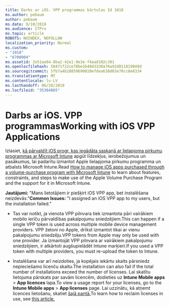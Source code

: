 ```yaml
---
title: Darbs ar iOS. VPP programmas kārtulas Id 1018
ms.author: pebaum
author: pebaum
ms.date: 9/10/2018
ms.audience: ITPro
ms.topic: article
ROBOTS: NOINDEX, NOFOLLOW
localization_priority: Normal
ms.custom:
- "1018"
- "6700004"
ms.assetid: 2e51ae64-8ba2-42e1-9e3e-f4aad102c391
ms.openlocfilehash: 58471f22ce78be1b40d3330a76a92d811819849d
ms.sourcegitcommit: 5fb7a4b28859690020efdea630d03e70cc0e6334
ms.translationtype: MT
ms.contentlocale: lv-LV
ms.lasthandoff: 06/28/2019
ms.locfileid: "35364865"
---
```

# <a name="working-with-ios-vpp-applications"></a><span data-ttu-id="a1c4e-102">Darbs ar iOS. VPP programmas</span><span class="sxs-lookup"><span data-stu-id="a1c4e-102">Working with iOS VPP Applications</span></span>

<span data-ttu-id="a1c4e-103">Izlasiet, [kā pārvaldīt iOS progr, kas iegādāta saskaņā ar lielapjoma pirkumu programmas ar Microsoft Intune](https://docs.microsoft.com/intune/vpp-apps-ios) apgūt līdzekļus, ierobežojumus un pasākumus, lai padarītu izmantot Apple lielapjoma pirkumu programma un atbalsts Microsoft Intune.</span><span class="sxs-lookup"><span data-stu-id="a1c4e-103">Read [How to manage iOS apps purchased through a volume-purchase program with Microsoft Intune](https://docs.microsoft.com/intune/vpp-apps-ios) to learn about features, constraints, and steps to make use of the Apple Volume Purchase Program and the support for it in Microsoft Intune.</span></span>
  
 <span data-ttu-id="a1c4e-104">**Jautājumi:** "Mans lietotājiem ir piešķirt iOS VPP app, bet instalēšana neizdevās."</span><span class="sxs-lookup"><span data-stu-id="a1c4e-104">**Common Issues:** "I assigned an iOS VPP app to my users, but the installation failed."</span></span>
  
- <span data-ttu-id="a1c4e-105">Tas var notikt, ja vienota VPP pilnvara tiek izmantota pāri vairākiem mobilo ierīču pārvaldības pakalpojumu sniedzējiem.</span><span class="sxs-lookup"><span data-stu-id="a1c4e-105">This can happen if a single VPP token is used across multiple mobile device management providers.</span></span> <span data-ttu-id="a1c4e-106">VPP žetoni no Apple, drīkst izmantot tikai ar vienu pakalpojumu sniedzēju.</span><span class="sxs-lookup"><span data-stu-id="a1c4e-106">VPP tokens from Apple may only be used with one provider.</span></span> <span data-ttu-id="a1c4e-107">Ja izmantojāt VPP pilnvara ar vairākiem pakalpojumu sniedzējiem, ir atkārtoti augšupielādēt Intune marķieri.</span><span class="sxs-lookup"><span data-stu-id="a1c4e-107">If you used a VPP token with multiple providers, you must re-upload the token to Intune.</span></span>

- <span data-ttu-id="a1c4e-108">Instalēšana var arī neizdoties, ja kopējais iekārtu skaits pārsniedz nepieciešamo licenču skaitu.</span><span class="sxs-lookup"><span data-stu-id="a1c4e-108">The installation can also fail if the total number of installations exceed the number of licenses.</span></span> <span data-ttu-id="a1c4e-109">Lai skatītu lietojuma pārskats par savām licencēm, dodieties uz **Intune Mobile apps** \> **App licences** lapa.</span><span class="sxs-lookup"><span data-stu-id="a1c4e-109">To view a usage report for your licenses, go to the **Intune Mobile apps** \> **App licenses** page.</span></span> <span data-ttu-id="a1c4e-110">Lai uzzinātu, kā atņemt licences lietošanu, skatiet [šajā pantā.](https://docs.microsoft.com/intune/vpp-apps-ios#revoking-app-licenses-and-deleting-tokens)</span><span class="sxs-lookup"><span data-stu-id="a1c4e-110">To learn how to reclaim licenses in use, see [this article.](https://docs.microsoft.com/intune/vpp-apps-ios#revoking-app-licenses-and-deleting-tokens)</span></span>
